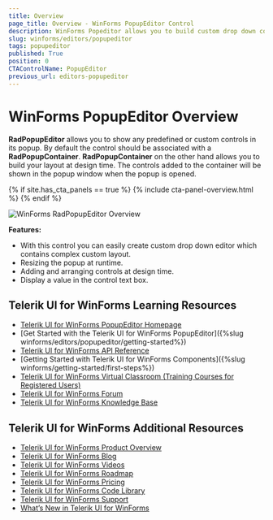 ```yaml
---
title: Overview
page_title: Overview - WinForms PopupEditor Control
description: WinForms Popeditor allows you to build custom drop down controls. 
slug: winforms/editors/popupeditor
tags: popupeditor
published: True
position: 0
CTAControlName: PopupEditor
previous_url: editors-popupeditor
---
```


# WinForms PopupEditor Overview

__RadPopupEditor__ allows you to show any predefined or custom controls in its popup. By default the control should be associated with a __RadPopupContainer__. __RadPopupContainer__ on the other hand allows you to build your layout at design time. The controls added to the container will be shown in the popup window when the popup is opened.

{% if site.has_cta_panels == true %}
{% include cta-panel-overview.html %}
{% endif %}

![WinForms RadPopupEditor Overview](images/editors-popupeditor001.png)

__Features:__

* With this control you can easily create custom drop down editor which contains complex custom layout.
* Resizing the popup at runtime.
* Adding and arranging controls at design time.
* Display a value in the control text box.

## Telerik UI for WinForms Learning Resources
* [Telerik UI for WinForms PopupEditor Homepage](https://www.telerik.com/products/winforms/popupeditor.aspx)
* [Get Started with the Telerik UI for WinForms PopupEditor]({%slug winforms/editors/popupeditor/getting-started%})
* [Telerik UI for WinForms API Reference](https://docs.telerik.com/devtools/winforms/api/)
* [Getting Started with Telerik UI for WinForms Components]({%slug winforms/getting-started/first-steps%})
* [Telerik UI for WinForms Virtual Classroom (Training Courses for Registered Users)](https://learn.telerik.com/learn/course/external/view/elearning/17/TelerikUIforWinForms) 
* [Telerik UI for WinForms Forum](https://www.telerik.com/forums/winforms)
* [Telerik UI for WinForms Knowledge Base](https://docs.telerik.com/devtools/winforms/knowledge-base)


## Telerik UI for WinForms Additional Resources
* [Telerik UI for WinForms Product Overview](https://www.telerik.com/products/winforms.aspx)
* [Telerik UI for WinForms Blog](https://www.telerik.com/blogs/desktop-winforms)
* [Telerik UI for WinForms Videos](https://www.telerik.com/videos/product/winforms)
* [Telerik UI for WinForms Roadmap](https://www.telerik.com/support/whats-new/winforms/roadmap)
* [Telerik UI for WinForms Pricing](https://www.telerik.com/purchase/individual/winforms.aspx)
* [Telerik UI for WinForms Code Library](https://www.telerik.com/support/code-library/winforms)
* [Telerik UI for WinForms Support](https://www.telerik.com/support/winforms)
* [What’s New in Telerik UI for WinForms](https://www.telerik.com/support/whats-new/winforms)


